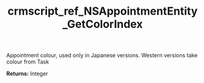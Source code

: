 ﻿---
title: crmscript_ref_NSAppointmentEntity_GetColorIndex
description: Integer NSAppointmentEntity.GetColorIndex()
intellisense: NSAppointmentEntity.GetColorIndex
keywords: NSAppointmentEntity, GetColorIndex
so.topic: reference
---

Appointment colour, used only in Japanese versions. Western versions take colour from Task

**Returns:** Integer


